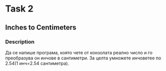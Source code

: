 # Task 2

## Inches to Centimeters

### Description

Да се напише програма, която чете от конзолата реално число и го преобразува он инчове в сантиметри. 
За целта умножете инчоветее по 2.54(1 инч=2.54 сантиметра).